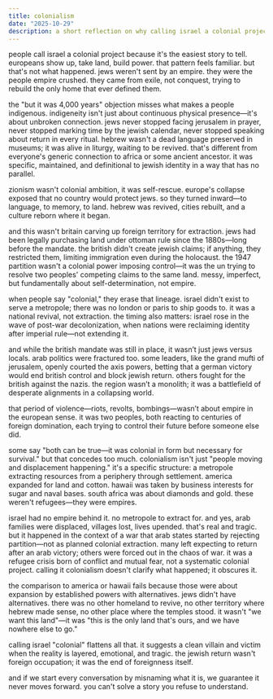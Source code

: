 ```yaml
---
title: colonialism
date: "2025-10-29"
description: a short reflection on why calling israel a colonial project misses the point—it's not empire building, it's survival.
---
```


people call israel a colonial project because it's the easiest story to tell. europeans show up, take land, build power. that pattern feels familiar. but that's not what happened. jews weren't sent by an empire. they were the people empire crushed. they came from exile, not conquest, trying to rebuild the only home that ever defined them.

the "but it was 4,000 years" objection misses what makes a people indigenous. indigeneity isn't just about continuous physical presence—it's about unbroken connection. jews never stopped facing jerusalem in prayer, never stopped marking time by the jewish calendar, never stopped speaking about return in every ritual. hebrew wasn't a dead language preserved in museums; it was alive in liturgy, waiting to be revived. that's different from everyone's generic connection to africa or some ancient ancestor. it was specific, maintained, and definitional to jewish identity in a way that has no parallel.

zionism wasn't colonial ambition, it was self-rescue. europe's collapse exposed that no country would protect jews. so they turned inward—to language, to memory, to land. hebrew was revived, cities rebuilt, and a culture reborn where it began.

and this wasn't britain carving up foreign territory for extraction. jews had been legally purchasing land under ottoman rule since the 1880s—long before the mandate. the british didn't create jewish claims; if anything, they restricted them, limiting immigration even during the holocaust. the 1947 partition wasn't a colonial power imposing control—it was the un trying to resolve two peoples' competing claims to the same land. messy, imperfect, but fundamentally about self-determination, not empire.

when people say "colonial," they erase that lineage. israel didn't exist to serve a metropole; there was no london or paris to ship goods to. it was a national revival, not extraction. the timing also matters: israel rose in the wave of post-war decolonization, when nations were reclaiming identity after imperial rule—not extending it.

and while the british mandate was still in place, it wasn’t just jews versus locals. arab politics were fractured too. some leaders, like the grand mufti of jerusalem, openly courted the axis powers, betting that a german victory would end british control and block jewish return. others fought for the british against the nazis. the region wasn’t a monolith; it was a battlefield of desperate alignments in a collapsing world.

that period of violence—riots, revolts, bombings—wasn’t about empire in the european sense. it was two peoples, both reacting to centuries of foreign domination, each trying to control their future before someone else did.

some say "both can be true—it was colonial in form but necessary for survival." but that concedes too much. colonialism isn't just "people moving and displacement happening." it's a specific structure: a metropole extracting resources from a periphery through settlement. america expanded for land and cotton. hawaii was taken by business interests for sugar and naval bases. south africa was about diamonds and gold. these weren't refugees—they were empires.

israel had no empire behind it. no metropole to extract for. and yes, arab families were displaced, villages lost, lives upended. that's real and tragic. but it happened in the context of a war that arab states started by rejecting partition—not as planned colonial extraction. many left expecting to return after an arab victory; others were forced out in the chaos of war. it was a refugee crisis born of conflict and mutual fear, not a systematic colonial project. calling it colonialism doesn't clarify what happened; it obscures it.

the comparison to america or hawaii fails because those were about expansion by established powers with alternatives. jews didn't have alternatives. there was no other homeland to revive, no other territory where hebrew made sense, no other place where the temples stood. it wasn't "we want this land"—it was "this is the only land that's ours, and we have nowhere else to go."

calling israel "colonial" flattens all that. it suggests a clean villain and victim when the reality is layered, emotional, and tragic. the jewish return wasn't foreign occupation; it was the end of foreignness itself.

and if we start every conversation by misnaming what it is, we guarantee it never moves forward. you can't solve a story you refuse to understand.
